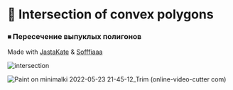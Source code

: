 # &#128160; Intersection of convex polygons
### &#9209; Пересечение выпуклых полигонов
Made with [JastaKate](https://github.com/JastaKate) & [Sofffiaaa](https://github.com/Sofffiaaa)
 
<!-- Добавить описание и гифку, девочек!!--->

![intersection](https://user-images.githubusercontent.com/102478524/169718445-401b8632-fb65-4046-96c2-dbe7e9d91d98.jpg)

![Paint on minimalki 2022-05-23 21-45-12_Trim (online-video-cutter com)](https://user-images.githubusercontent.com/102478524/172068887-4390cfa6-358d-4ee7-9be1-01e6a3a04d59.gif)
